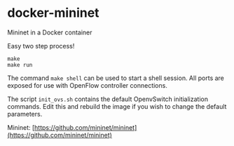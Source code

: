# docker-mininet
Mininet in a Docker container

Easy two step process!

```
make
make run
```

The command `make shell` can be used to start a shell session. All ports are exposed for use with OpenFlow controller connections.

The script `init_ovs.sh` contains the default OpenvSwitch initialization commands. Edit this and rebuild the image if you wish to change the default parameters.

Mininet: [https://github.com/mininet/mininet](https://github.com/mininet/mininet)